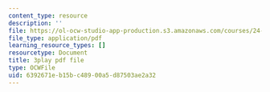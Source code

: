```yaml
---
content_type: resource
description: ''
file: https://ol-ocw-studio-app-production.s3.amazonaws.com/courses/24-908-creole-language-and-caribbean-identities-spring-2017/6392671eb15bc48900a5d87503ae2a32_aRZax7Y2t7g.pdf
file_type: application/pdf
learning_resource_types: []
resourcetype: Document
title: 3play pdf file
type: OCWFile
uid: 6392671e-b15b-c489-00a5-d87503ae2a32
---
```

